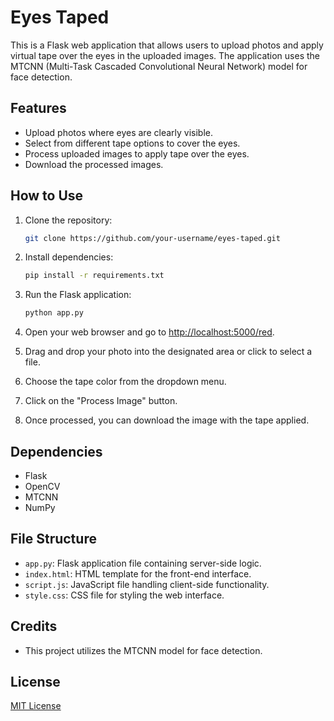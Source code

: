 # Eyes Taped

This is a Flask web application that allows users to upload photos and apply virtual tape over the eyes in the uploaded images. The application uses the MTCNN (Multi-Task Cascaded Convolutional Neural Network) model for face detection.

## Features

- Upload photos where eyes are clearly visible.
- Select from different tape options to cover the eyes.
- Process uploaded images to apply tape over the eyes.
- Download the processed images.

## How to Use

1. Clone the repository:

    ```bash
    git clone https://github.com/your-username/eyes-taped.git
    ```

2. Install dependencies:

    ```bash
    pip install -r requirements.txt
    ```

3. Run the Flask application:

    ```bash
    python app.py
    ```

4. Open your web browser and go to [http://localhost:5000/red](http://localhost:5000/red).

5. Drag and drop your photo into the designated area or click to select a file.
6. Choose the tape color from the dropdown menu.
7. Click on the "Process Image" button.
8. Once processed, you can download the image with the tape applied.

## Dependencies

- Flask
- OpenCV
- MTCNN
- NumPy

## File Structure

- `app.py`: Flask application file containing server-side logic.
- `index.html`: HTML template for the front-end interface.
- `script.js`: JavaScript file handling client-side functionality.
- `style.css`: CSS file for styling the web interface.

## Credits

- This project utilizes the MTCNN model for face detection.

## License

[MIT License](LICENSE)
